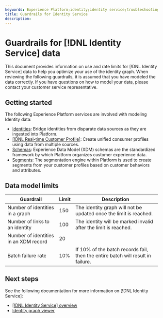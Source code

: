 ```yaml
---
keywords: Experience Platform;identity;identity service;troubleshooting;guardrails;guidelines;limit;
title: Guardrails for Identity Service
description:
---
```

# Guardrails for [!DNL Identity Service] data

This document provides information on use and rate limits for [!DNL Identity Service] data to help you optimize your use of the identity graph. When reviewing the following guardrails, it is assumed that you have modeled the data correctly. If you have questions on how to model your data, please contact your customer service representative.

## Getting started

The following Experience Platform services are involved with modeling Identity data: 

* [Identities](home.md): Bridge identities from disparate data sources as they are ingested into Platform.
* [[!DNL Real-time Customer Profile]](../profile/home.md): Create unified consumer profiles using data from multiple sources.
* [Schemas](../xdm/home.md): Experience Data Model (XDM) schemas are the standardized framework by which Platform organizes customer experience data.
* [Segments](../segmentation/home.md): The segmentation engine within Platform is used to create segments from your customer profiles based on customer behaviors and attributes.

## Data model limits

| Guardrail | Limit | Description |
| --- | --- | --- |
| Number of identities in a graph | 150 | The identity graph will not be updated once the limit is reached. |
| Number of links to an identity | 100 | The identity will be marked invalid after the limit is reached. |
| Number of identities in an XDM record | 20 |
| Batch failure rate | 10% | If 10% of the batch records fail, then the entire batch will result in failure. |

## Next steps

See the following documentation for more information on [!DNL Identity Service]:

* [[!DNL Identity Service] overview](home.md)
* [Identity graph viewer](ui/identity-graph-viewer.md)
